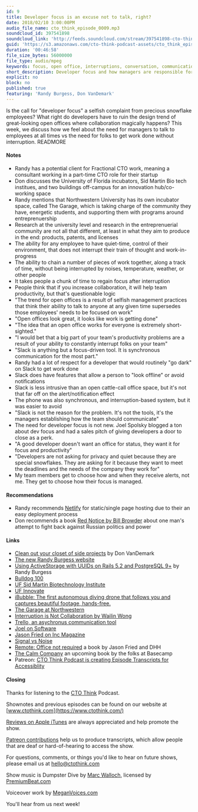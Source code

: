 ```yaml
---
id: 9
title: Developer focus is an excuse not to talk, right?
date: 2018/02/10 3:00:00PM
audio_file_name: cto_think_episode_0009.mp3
soundcloud_id: 397541898
soundcloud_link: 'http://feeds.soundcloud.com/stream/397541898-cto-think-episode-9-developer-focus-is-an-excuse-not-to-talk-right.mp3'
guid: 'https://s3.amazonaws.com/cto-think-podcast-assets/cto_think_episode_0009.mp3'
duration: '00:46:58'
file_size_bytes: 56000000
file_type: audio/mpeg
keywords: focus, open office, interruptions, conversation, communication, developers, cto, management
short_description: Developer focus and how managers are responsible for making it a priority
explicit: no
block: no
published: true
featuring: 'Randy Burgess, Don VanDemark'
---
```

Is the call for "developer focus" a selfish complaint from precious snowflake employees? What right do developers have to ruin the design trend of great-looking open offices where collaboration magically happens? This week, we discuss how we feel about the need for managers to talk to employees at all times vs the need for folks to get work done without interruption.
READMORE

#### Notes

* Randy has a potential client for Fractional CTO work, meaning a consultant working in a part-time CTO role for their startup
* Don discusses the University of Florida incubators, Sid Martin Bio tech institues, and two buildings off-campus for an innovation hub/co-working space
* Randy mentions that Northwestern University has its own incubator space, called The Garage, which is taking charge of the community they have, energetic students, and supporting them with programs around entreprenuership
* Research at the university level and research in the entreprenuerial community are not all that different, at least in what they aim to produce in the end: products, patents, and licenses
* The ability for any employee to have quiet-time, control of their environment, that does not interrupt their train of thought and work-in-progress
* The ability to chain a number of pieces of work together, along a track of time, without being interrupted by noises, temperature, weather, or other people
* It takes people a chunk of time to regain focus after interruption
* People think that if you increase collaboration, it will help team productivity, but that's questionable logic
* "The trend for open offices is a result of selfish management practices that think their ability to talk to anyone at any given time supersedes those employees' needs to be focused on work"
* "Open offices look great, it looks like work is getting done"
* "The idea that an open office works for everyone is extremely short-sighted."
* "I would bet that a big part of your team's productivity problems are a result of your ability to constantly interrupt folks on your team"
* "Slack is anything but a focus-driven tool. It is synchronous communication for the most part."
* Randy had a lot of respect for a developer that would routinely "go dark" on Slack to get work done
* Slack does have features that allow a person to "look offline" or avoid notifications
* Slack is less intrusive than an open cattle-call office space, but it's not that far off on the alert/notification effect
* The phone was also synchronous, and interruption-based system, but it was easier to avoid
* "Slack is not the reason for the problem. It's not the tools, it's the managers establishing how the team should communicate"
* The need for developer focus is not new. Joel Spolsky blogged a ton about dev focus and had a sales pitch of giving developers a door to close as a perk.
* "A good developer doesn't want an office for status, they want it for focus and productivity"
* "Developers are not asking for privacy and quiet because they are special snowflakes. They are asking for it because they want to meet the deadlines and the needs of the company they work for"
* My team members get to choose how and when they receive alerts, not me. They get to choose how their focus is managed.

#### Recommendations

* Randy recommends [Netlify](https://www.netlify.com/) for static/single page hosting due to their an easy deployment process
* Don recommends a book [Red Notice by Bill Browder](https://www.amazon.com/gp/product/1476755744/ref=as_li_tl?ie=UTF8&camp=1789&creative=9325&creativeASIN=1476755744&linkCode=as2&tag=allaboardapps-20&linkId=e11cf828a54d9031f294b235c249a071) about one man's attempt to fight back against Russian politics and power

#### Links

* [Clean out your closet of side projects](https://medium.com/@donvandemark/clean-out-your-closet-of-side-projects-81361dd34ead) by Don VanDemark
* [The new Randy Burgess website](https://www.wrburgess.com)
* [Using ActiveStorage with UUIDs on Rails 5.2 and PostgreSQL 9+](https://www.wrburgess.com/posts/2018-02-03-1) by Randy Burgess
* [Bulldog 100](https://alumni.uga.edu/b100/)
* [UF Sid Martin Biotechnology Institute](http://sidmartinbio.org/beta/)
* [UF Innovate](http://floridainnovationhub.ufl.edu/)
* [iBubble: The first autonomous diving drone that follows you and captures beautiful footage, hands-free.](https://ibubble.camera/)
* [The Garage at Northwestern](https://thegarage.northwestern.edu)
* [Interruption is Not Collaboration by Wailin Wong](https://m.signalvnoise.com/interruption-is-not-collaboration-8dfb20731569)
* [Trello, an asychronus communication tool](https://trello.com)
* [Joel on Software](https://www.joelonsoftware.com/)
* [Jason Fried on Inc Magazine](https://www.inc.com/author/jason-fried)
* [Signal vs Noise](https://m.signalvnoise.com/)
* [Remote: Office not required](https://www.amazon.com/gp/product/0804137501/ref=as_li_tl?ie=UTF8&camp=1789&creative=9325&creativeASIN=0804137501&linkCode=as2&tag=allaboardapps-20&linkId=e0b1d7fb96a5a922d2eea1a99ac209e7) a book by Jason Fried and DHH
* [The Calm Company](https://m.signalvnoise.com/the-calm-company-our-next-book-d0ed917cc457) an upcoming book by the folks at Basecamp
* Patreon: [CTO Think Podcast is creating Episode Transcripts for Accessiblity](https://www.patreon.com/ctothink)

#### Closing

Thanks for listening to the [CTO Think](https://www.ctothink.com) Podcast.  

Shownotes and previous episodes can be found on our website at [www.ctothink.com](https://www.ctothink.com/)  

[Reviews on Apple iTunes](https://itunes.apple.com/us/podcast/cto-think/id1331281544) are always appreciated and help promote the show.  

[Patreon contributions](https://www.patreon.com/ctothink) help us to produce transcripts, which allow people that are deaf or hard-of-hearing to access the show.  

For questions, comments, or things you'd like to hear on future shows, please email us at [hello@ctothink.com](mailto:hello@ctothink.com)  

Show music is Dumpster Dive by [Marc Walloch](http://marcwalloch.com/), licensed by [PremiumBeat.com](https://www.premiumbeat.com)  

Voiceover work by [MeganVoices.com](http://www.meganvoices.com)  

You'll hear from us next week!  
